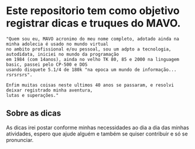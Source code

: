 # Este repositorio tem como objetivo registrar dicas e truques do MAVO.

```
"Quem sou eu, MAVO acronimo do meu nome completo, adotado ainda na minha adolecia é usado no mundo virtual 
no ambito profissional e/ou pessoal, sou um adpto a tecnologia, autodidata, iniciei no mundo da programação 
em 1984 (com 14anos), ainda no velho TK 80, 85 e 2000 na linguagem basic, passei pelo CP-500 e DOS 
usando disquete 5.1/4 de 180k "na epoca um mundo de informação... rsrsrsrs". 

Enfim muitas coisas neste ultimos 40 anos se passaram, e resolvi deixar registrado minha aventura, 
lutas e superações."
```

## Sobre as dicas
As dicas irei postar conforme minhas necessidades ao dia a dia das minhas atividades, espero que ajude alguém e também se quiser contribuir e só se pronunciar.
